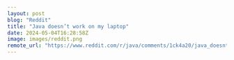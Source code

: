 ```yaml
---
layout: post
blog: "Reddit"
title: "Java doesn’t work on my laptop"
date: 2024-05-04T16:28:58Z
image: images/reddit.png
remote_url: "https://www.reddit.com/r/java/comments/1ck4a20/java_doesnt_work_on_my_laptop/"
---
```

